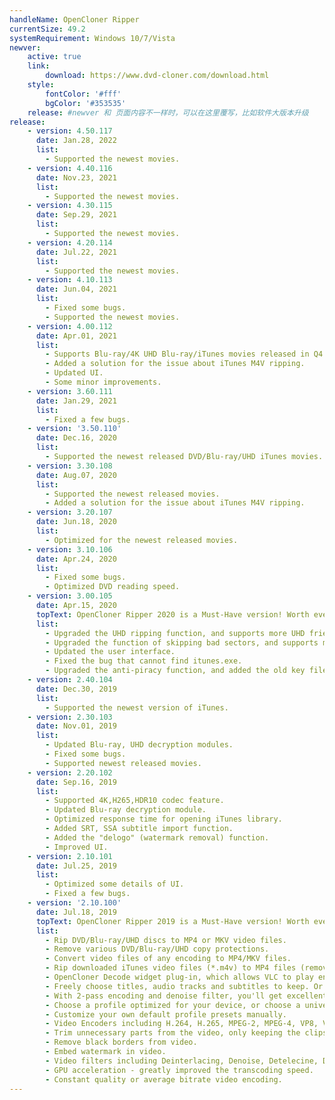 ```yaml
---
handleName: OpenCloner Ripper
currentSize: 49.2
systemRequirement: Windows 10/7/Vista
newver: 
    active: true
    link: 
        download: https://www.dvd-cloner.com/download.html
    style:
        fontColor: '#fff'
        bgColor: '#353535'
    release: #newver 和 页面内容不一样时，可以在这里覆写，比如软件大版本升级      
release:
    - version: 4.50.117
      date: Jan.28, 2022    
      list:   
        - Supported the newest movies.
    - version: 4.40.116
      date: Nov.23, 2021    
      list:   
        - Supported the newest movies.
    - version: 4.30.115
      date: Sep.29, 2021    
      list:   
        - Supported the newest movies.
    - version: 4.20.114
      date: Jul.22, 2021    
      list:   
        - Supported the newest movies.
    - version: 4.10.113
      date: Jun.04, 2021    
      list:
        - Fixed some bugs.        
        - Supported the newest movies.
    - version: 4.00.112
      date: Apr.01, 2021    
      list:
        - Supports Blu-ray/4K UHD Blu-ray/iTunes movies released in Q4 2020 and Q1 2021.        
        - Added a solution for the issue about iTunes M4V ripping.
        - Updated UI.
        - Some minor improvements.
    - version: 3.60.111
      date: Jan.29, 2021
      list:
        - Fixed a few bugs.
    - version: '3.50.110'
      date: Dec.16, 2020
      list:
        - Supported the newest released DVD/Blu-ray/UHD iTunes movies.
    - version: 3.30.108
      date: Aug.07, 2020
      list:
        - Supported the newest released movies.
        - Added a solution for the issue about iTunes M4V ripping.
    - version: 3.20.107
      date: Jun.18, 2020
      list:
        - Optimized for the newest released movies.
    - version: 3.10.106
      date: Apr.24, 2020
      list:
        - Fixed some bugs.
        - Optimized DVD reading speed.
    - version: 3.00.105
      date: Apr.15, 2020
      topText: OpenCloner Ripper 2020 is a Must-Have version! Worth every user to experience. Integrated DVD/Blu-ray/UHD ripping and video conversion functions!
      list:
        - Upgraded the UHD ripping function, and supports more UHD friendly drives.
        - Upgraded the function of skipping bad sectors, and supports more latest DVD movies.
        - Updated the user interface.
        - Fixed the bug that cannot find itunes.exe.
        - Upgraded the anti-piracy function, and added the old key file verification function.
    - version: 2.40.104
      date: Dec.30, 2019
      list:
        - Supported the newest version of iTunes.
    - version: 2.30.103
      date: Nov.01, 2019
      list:
        - Updated Blu-ray, UHD decryption modules.
        - Fixed some bugs.
        - Supported newest released movies.
    - version: 2.20.102
      date: Sep.16, 2019
      list:
        - Supported 4K,H265,HDR10 codec feature.
        - Updated Blu-ray decryption module.
        - Optimized response time for opening iTunes library.
        - Added SRT, SSA subtitle import function.
        - Added the "delogo" (watermark removal) function.
        - Improved UI.
    - version: 2.10.101
      date: Jul.25, 2019
      list:
        - Optimized some details of UI.
        - Fixed a few bugs.
    - version: '2.10.100'
      date: Jul.18, 2019
      topText: OpenCloner Ripper 2019 is a Must-Have version! Worth every user to experience. Integrated DVD/Blu-ray/UHD ripping and video conversion functions!
      list:
        - Rip DVD/Blu-ray/UHD discs to MP4 or MKV video files.
        - Remove various DVD/Blu-ray/UHD copy protections.
        - Convert video files of any encoding to MP4/MKV files.
        - Rip downloaded iTunes video files (*.m4v) to MP4 files (remove DRM protection).
        - OpenCloner Decode widget plug-in, which allows VLC to play encrypted Blu-ray and UHD movies.
        - Freely choose titles, audio tracks and subtitles to keep. Or only keep the track of a certain language according to your preferences.
        - With 2-pass encoding and denoise filter, you'll get excellent images even at a low bitrate.
        - Choose a profile optimized for your device, or choose a universal profile for standard or high quality conversions. Simple, easy, fast.
        - Customize your own default profile presets manually.
        - Video Encoders including H.264, H.265, MPEG-2, MPEG-4, VP8, VP9
        - Trim unnecessary parts from the video, only keeping the clips you like.
        - Remove black borders from video.
        - Embed watermark in video.
        - Video filters including Deinterlacing, Denoise, Detelecine, Deblock, Sharpen, Rotate.
        - GPU acceleration - greatly improved the transcoding speed.
        - Constant quality or average bitrate video encoding.
---
```

